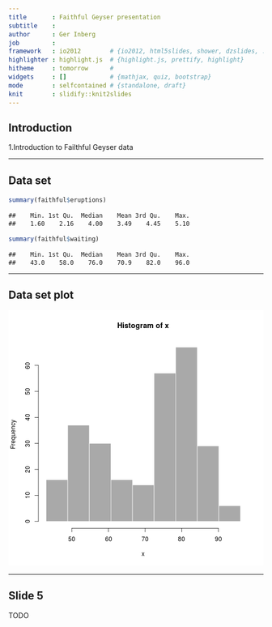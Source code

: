 ```yaml
---
title       : Faithful Geyser presentation
subtitle    : 
author      : Ger Inberg
job         : 
framework   : io2012        # {io2012, html5slides, shower, dzslides, ...}
highlighter : highlight.js  # {highlight.js, prettify, highlight}
hitheme     : tomorrow      # 
widgets     : []            # {mathjax, quiz, bootstrap}
mode        : selfcontained # {standalone, draft}
knit        : slidify::knit2slides
---
```


## Introduction

1.Introduction to Failthful Geyser data

---

## Data set


```r
summary(faithful$eruptions)
```

```
##    Min. 1st Qu.  Median    Mean 3rd Qu.    Max. 
##    1.60    2.16    4.00    3.49    4.45    5.10
```

```r
summary(faithful$waiting)
```

```
##    Min. 1st Qu.  Median    Mean 3rd Qu.    Max. 
##    43.0    58.0    76.0    70.9    82.0    96.0
```

---

## Data set plot

![plot of chunk unnamed-chunk-2](assets/fig/unnamed-chunk-2.png) 

---

## Slide 5

TODO



